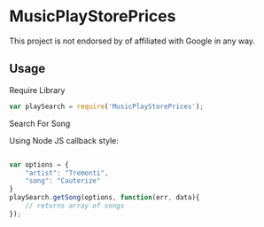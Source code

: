 # MusicPlayStorePrices

This project is not endorsed by of affiliated with Google in any way.

## Usage

Require Library

```javascript
var playSearch = require('MusicPlayStorePrices');
```


Search For Song

Using Node JS callback style:

```javascript

var options = {
	"artist": "Tremonti",
	"song": "Cauterize"
}
playSearch.getSong(options, function(err, data){
	// returns array of songs
});

```



